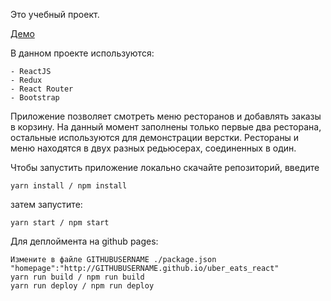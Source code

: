 Это учебный проект.

[Демо](https://mbrandler.github.io/uber_eats_react/)

В данном проекте используются:

```
- ReactJS
- Redux
- React Router
- Bootstrap
```

Приложение позволяет смотреть меню ресторанов и добавлять заказы в корзину. На данный момент заполнены только первые два ресторана, остальные используются для демонстрации верстки. Рестораны и меню находятся в двух разных редьюсерах, соединенных в один.

Чтобы запустить приложение локально скачайте репозиторий, введите 
```
yarn install / npm install 
```
затем запустите:
```
yarn start / npm start
```

Для деплоймента на github pages:
```
Измените в файле GITHUBUSERNAME ./package.json "homepage":"http://GITHUBUSERNAME.github.io/uber_eats_react"
yarn run build / npm run build
yarn run deploy / npm run deploy
```

